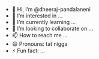 - 👋 Hi, I’m @dheeraj-pandalaneni
- 👀 I’m interested in ...
- 🌱 I’m currently learning ...
- 💞️ I’m looking to collaborate on ...
- 📫 How to reach me ...
- 😄 Pronouns: tat nigga
- ⚡ Fun fact: ...

<!---
dheeraj-pandalaneni/dheeraj-pandalaneni is a ✨ special ✨ repository because its `README.md` (this file) appears on your GitHub profile.
You can click the Preview link to take a look at your changes.
--->
